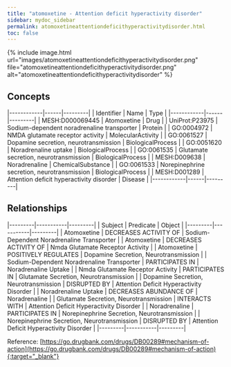 ```yaml
---
title: "atomoxetine - Attention deficit hyperactivity disorder"
sidebar: mydoc_sidebar
permalink: atomoxetineattentiondeficithyperactivitydisorder.html
toc: false 
---
```


{% include image.html url="images/atomoxetineattentiondeficithyperactivitydisorder.png" file="atomoxetineattentiondeficithyperactivitydisorder.png" alt="atomoxetineattentiondeficithyperactivitydisorder" %}

## Concepts

|------------|------|---------|
| Identifier | Name | Type    |
|------------|------|---------|
| MESH:D000069445 | Atomoxetine | Drug |
| UniProt:P23975 | Sodium-dependent noradrenaline transporter | Protein |
| GO:0004972 | NMDA glutamate receptor activity | MolecularActivity |
| GO:0061527 | Dopamine secretion, neurotransmission | BiologicalProcess |
| GO:0051620 | Noradrenaline uptake | BiologicalProcess |
| GO:0061535 | Glutamate secretion, neurotransmission | BiologicalProcess |
| MESH:D009638 | Noradrenaline | ChemicalSubstance |
| GO:0061533 | Norepinephrine secretion, neurotransmission | BiologicalProcess |
| MESH:D001289 | Attention deficit hyperactivity disorder | Disease |
|------------|------|---------|

## Relationships

|---------|-----------|---------|
| Subject | Predicate | Object  |
|---------|-----------|---------|
| Atomoxetine | DECREASES ACTIVITY OF | Sodium-Dependent Noradrenaline Transporter |
| Atomoxetine | DECREASES ACTIVITY OF | Nmda Glutamate Receptor Activity |
| Atomoxetine | POSITIVELY REGULATES | Dopamine Secretion, Neurotransmission |
| Sodium-Dependent Noradrenaline Transporter | PARTICIPATES IN | Noradrenaline Uptake |
| Nmda Glutamate Receptor Activity | PARTICIPATES IN | Glutamate Secretion, Neurotransmission |
| Dopamine Secretion, Neurotransmission | DISRUPTED BY | Attention Deficit Hyperactivity Disorder |
| Noradrenaline Uptake | DECREASES ABUNDANCE OF | Noradrenaline |
| Glutamate Secretion, Neurotransmission | INTERACTS WITH | Attention Deficit Hyperactivity Disorder |
| Noradrenaline | PARTICIPATES IN | Norepinephrine Secretion, Neurotransmission |
| Norepinephrine Secretion, Neurotransmission | DISRUPTED BY | Attention Deficit Hyperactivity Disorder |
|---------|-----------|---------|

Reference: [https://go.drugbank.com/drugs/DB00289#mechanism-of-action](https://go.drugbank.com/drugs/DB00289#mechanism-of-action){:target="_blank"}
